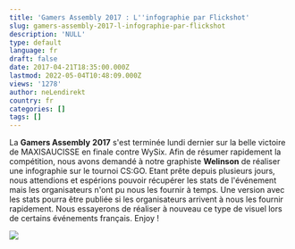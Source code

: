 ```yaml
---
title: 'Gamers Assembly 2017 : L''infographie par Flickshot'
slug: gamers-assembly-2017-l-infographie-par-flickshot
description: 'NULL'
type: default
language: fr
draft: false
date: 2017-04-21T18:35:00.000Z
lastmod: 2022-05-04T10:48:09.000Z
views: '1278'
author: neLendirekt
country: fr
categories: []
tags: []
---
```

La **Gamers Assembly** **2017** s'est terminée lundi dernier sur la belle victoire de MAXISAUCISSE en finale contre WySix. Afin de résumer rapidement la compétition, nous avons demandé à notre graphiste **Welinson** de réaliser une infographie sur le tournoi CS:GO. Etant prête depuis plusieurs jours, nous attendions et espérions pouvoir récupérer les stats de l'événement mais les organisateurs n'ont pu nous les fournir à temps. Une version avec les stats pourra être publiée si les organisateurs arrivent à nous les fournir rapidement. Nous essayerons de réaliser à nouveau ce type de visuel lors de certains événements français. Enjoy ! 

![](/storage/images/flickshot-infographie-ga2017.png)
